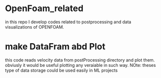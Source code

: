 # OpenFoam_related
in this repo I develop codes related to postprocessing and data visualizations of OPENFOAM.

# make DataFram abd Plot
this code reads velocity data from postProcessing directory and plot them.
obviusly it would be useful plotting any veraiable in such way.
NOte: theses type of data storage could be used easily in ML projects
